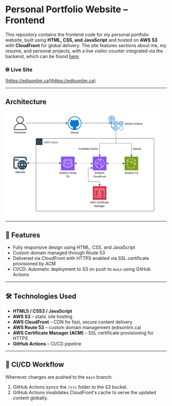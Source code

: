 # Personal Portfolio Website – Frontend

This repository contains the frontend code for my personal portfolio website, built using **HTML, CSS, and JavaScript** and hosted on **AWS S3** with **CloudFront** for global delivery. The site features sections about me, my resume, and personal projects, with a live visitor counter integrated via the backend, which can be found [here](https://github.com/EdisonLim17/Personal-Website-Backend).

### 🌐 Live Site
[https://edisonlim.ca](https://edisonlim.ca)

---

## Architecture
![Image of architecture](/src/assets/Personal-Website-Frontend-AWS-Architecture.jpeg)

---

## 🚀 Features

- Fully responsive design using HTML, CSS, and JavaScript
- Custom domain managed through Route 53
- Delivered via CloudFront with HTTPS enabled via SSL certificate provisioned by ACM
- CI/CD: Automatic deployment to S3 on push to `main` using GitHub Actions

---

## 🛠️ Technologies Used

- **HTML5 / CSS3 / JavaScript**
- **AWS S3** – static site hosting
- **AWS CloudFront** – CDN for fast, secure content delivery
- **AWS Route 53** – custom domain management (edisonlim.ca)
- **AWS Certificate Manager (ACM)** – SSL certificate provisioning for HTTPS
- **GitHub Actions** – CI/CD pipeline

---

## 🔧 CI/CD Workflow

Whenever changes are pushed to the `main` branch:
1. GitHub Actions syncs the `/src` folder to the S3 bucket.
2. GitHub Actions invalidates CloudFront's cache to serve the updated content globally.